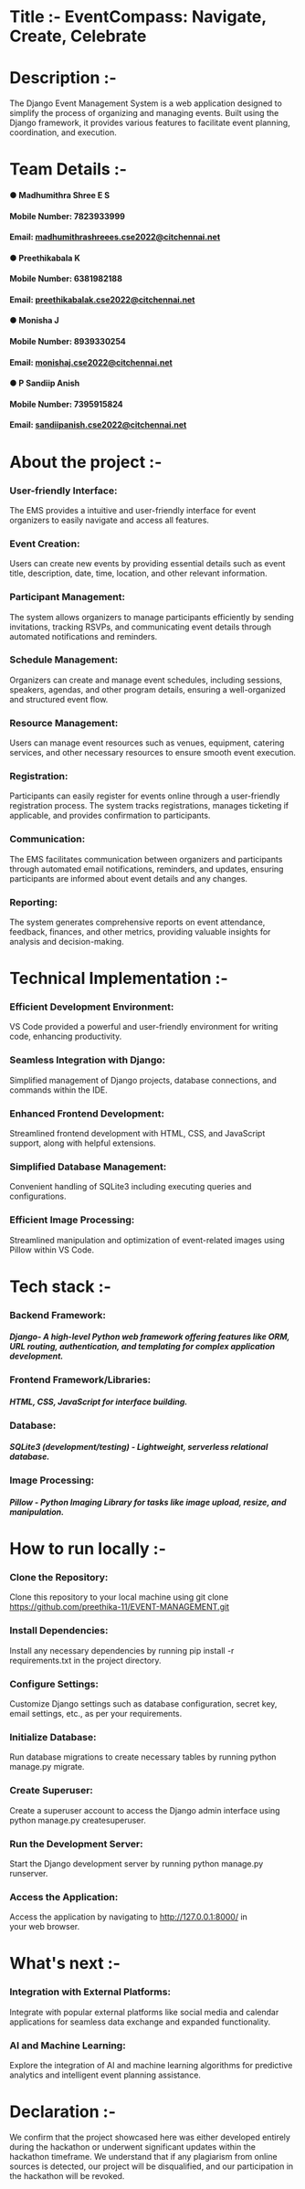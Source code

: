 # Title :- EventCompass: Navigate, Create, Celebrate
# Description :-
The Django Event Management System is a web application designed to simplify the process of organizing and managing events. Built using the Django framework, it provides various features to facilitate event planning, coordination, and execution.
# Team Details :-
#### ● Madhumithra Shree E S
#### Mobile Number: 7823933999
#### Email: madhumithrashreees.cse2022@citchennai.net
#### ● Preethikabala K
#### Mobile Number: 6381982188
#### Email: preethikabalak.cse2022@citchennai.net
#### ● Monisha J
#### Mobile Number: 8939330254
#### Email: monishaj.cse2022@citchennai.net
#### ● P Sandiip Anish
#### Mobile Number: 7395915824
#### Email: sandiipanish.cse2022@citchennai.net
# About the project :-
### **User-friendly Interface:** 
The EMS provides a intuitive and user-friendly interface for event organizers to easily navigate and access all features.
### **Event Creation:** 
Users can create new events by providing essential details such as event title, description, date, time, location, and other relevant information.
### **Participant Management:** 
The system allows organizers to manage participants efficiently by sending invitations, tracking RSVPs, and communicating event details through automated notifications and reminders.
### **Schedule Management:** 
Organizers can create and manage event schedules, including sessions, speakers, agendas, and other program details, ensuring a well-organized and structured event flow.
### **Resource Management:** 
Users can manage event resources such as venues, equipment, catering services, and other necessary resources to ensure smooth event execution.
### **Registration:** 
Participants can easily register for events online through a user-friendly registration process. The system tracks registrations, manages ticketing if applicable, and provides confirmation to participants.
### **Communication:** 
The EMS facilitates communication between organizers and participants through automated email notifications, reminders, and updates, ensuring participants are informed about event details and any changes.
### **Reporting:** 
The system generates comprehensive reports on event attendance, feedback, finances, and other metrics, providing valuable insights for analysis and decision-making.
# Technical Implementation :-
### **Efficient Development Environment:**
VS Code provided a powerful and user-friendly environment for writing code, enhancing productivity.
### **Seamless Integration with Django:**
Simplified management of Django projects, database connections, and commands within the IDE.
### **Enhanced Frontend Development:**
Streamlined frontend development with HTML, CSS, and JavaScript support, along with helpful extensions.
### **Simplified Database Management:**
Convenient handling of SQLite3  including executing queries and configurations.
### **Efficient Image Processing:**
Streamlined manipulation and optimization of event-related images using Pillow within VS Code.
# Tech stack :-
### Backend Framework: 
#### ***Django- A high-level Python web framework offering features like ORM, URL routing, authentication, and templating for complex application development.*** 
### Frontend Framework/Libraries: 
#### ***HTML, CSS, JavaScript for interface building.*** 
### Database: 
#### ***SQLite3 (development/testing) - Lightweight, serverless relational database.***
### Image Processing:
#### ***Pillow - Python Imaging Library for tasks like image upload, resize, and manipulation.***
# How to run locally :-
### **Clone the Repository:** 
Clone this repository to your local machine using git clone https://github.com/preethika-11/EVENT-MANAGEMENT.git
### **Install Dependencies:**
Install any necessary dependencies by running pip install -r requirements.txt in the project directory.
### **Configure Settings:**
Customize Django settings such as database configuration, secret key, email settings, etc., as per your requirements.
### **Initialize Database:**
Run database migrations to create necessary tables by running python manage.py migrate.
### **Create Superuser:** 
Create a superuser account to access the Django admin interface using python manage.py createsuperuser.
### **Run the Development Server:** 
Start the Django development server by running python manage.py runserver.
### **Access the Application:**
Access the application by navigating to http://127.0.0.1:8000/ in your web browser.
# What's next :-
### Integration with External Platforms:
Integrate with popular external platforms like social media and calendar applications for seamless data exchange and expanded functionality.
### AI and Machine Learning:
Explore the integration of AI and machine learning algorithms for predictive analytics and intelligent event planning assistance.
# Declaration :-
We confirm that the project showcased here was either developed entirely during the hackathon or underwent significant updates within the hackathon timeframe. We understand that if any plagiarism from online sources is detected, our project will be disqualified, and our participation in the hackathon will be revoked.
